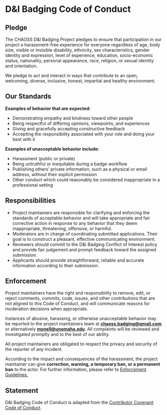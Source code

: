 # D&I Badging Code of Conduct

## Pledge

The CHAOSS D&I Badging Project pledges to ensure that participation in our project a harassment-free experience for everyone regardless of age, body size, visible or invisible disability, ethnicity, sex characteristics, gender identity and expression, level of experience, education, socio-economic status, nationality, personal appearance, race, religion, or sexual identity and orientation.

We pledge to act and interact in ways that contribute to an open, welcoming, diverse, inclusive, honest, impartial and healthy environment.

## Our Standards

**Examples of behavior that are expected:**

* Demonstrating empathy and kindness toward other people
* Being respectful of differing opinions, viewpoints, and experiences
* Giving and gracefully accepting constructive feedback
* Accepting the responsibility associated with your role and doing your best with it 

**Examples of unacceptable behavior include:**

* Harassment \(public or private\)
* Being untruthful or inequitable during a badge workflow
* Publishing others’ private information, such as a physical or email address, without their explicit permission
* Other conduct which could reasonably be considered inappropriate in a professional setting

## Responsibilities

* Project maintainers are responsible for clarifying and enforcing the standards of acceptable behavior and will take appropriate and fair corrective action in response to any behavior that they deem inappropriate, threatening, offensive, or harmful. 
* Moderators are in charge of coordinating submitted applications. Their goal is to construct a pleasant, effective communicating environment.
* Reviewers should commit to the D&I Badging Conflict of Interest policy and provide fair judgement and prompt feedback toward the assigned submission.
* Applicants should provide straightforward, reliable and accurate information according to their submission.

## Enforcement

Project maintainers have the right and responsibility to remove, edit, or reject comments, commits, code, issues, and other contributions that are not aligned to this Code of Conduct, and will communicate reasons for moderation decisions when appropriate.

Instances of abusive, harassing, or otherwise unacceptable behavior may be reported to the project maintainers team at [**chaoss.badging@gmail.com**](mailto:chaoss.badging@gmail.com) or alternatively [**msnell@unomaha.edu**](mailto:msnell@unomaha.edu). All complaints will be reviewed and investigated promptly and to the best of our ability. 

All project maintainers are obligated to respect the privacy and security of the reporter of any incident.

According to the impact and consequences of the harassment, the project maintainer can give **correction, warning, a temporary ban, or a permanent ban** to the actor. For further information, please refer to [Enforcement Guidelines.](https://www.contributor-covenant.org/version/2/0/code_of_conduct/)

## Statement

D&I Badging Code of Conduct is adapted from the [Contributor Covenant Code of Conduct](https://www.contributor-covenant.org/version/2/0/code_of_conduct/).





